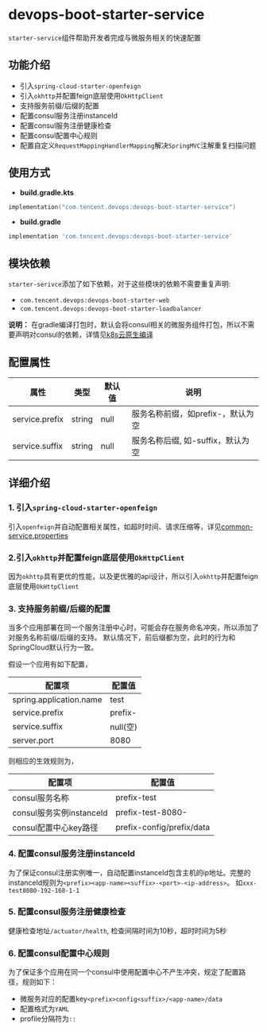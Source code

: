 # devops-boot-starter-service

`starter-service`组件帮助开发者完成与微服务相关的快速配置

## 功能介绍
- 引入`spring-cloud-starter-openfeign`
- 引入`okhttp`并配置feign底层使用`OkHttpClient`
- 支持服务前缀/后缀的配置
- 配置consul服务注册instanceId
- 配置consul服务注册健康检查
- 配置consul配置中心规则
- 配置自定义`RequestMappingHandlerMapping`解决`SpringMVC`注解重复扫描问题

## 使用方式
- **build.gradle.kts**

```kotlin
implementation("com.tencent.devops:devops-boot-starter-service")
```

- **build.gradle**

```groovy
implementation 'com.tencent.devops:devops-boot-starter-service'
```

## 模块依赖
`starter-serivce`添加了如下依赖，对于这些模块的依赖不需要重复声明:
- `com.tencent.devops:devops-boot-starter-web`
- `com.tencent.devops:devops-boot-starter-loadbalancer`

**说明：** 在gradle编译打包时，默认会将consul相关的微服务组件打包，所以不需要声明对consul的依赖，详情见[k8s云原生编译](/k8s/compile.md)

## 配置属性

| 属性               | 类型    | 默认值 | 说明               |
| ------------------ | ------- | ------ | ------------------ |
| service.prefix  | string | null  | 服务名称前缀，如prefix-，默认为空 |
| service.suffix  | string | null  | 服务名称后缀, 如-suffix，默认为空 |

## 详细介绍
### 1. 引入`spring-cloud-starter-openfeign`

引入`openfeign`并自动配置相关属性，如超时时间、请求压缩等，详见[common-service.properties](https://github.com/bkdevops-projects/devops-framework/blob/master/devops-boot-project/devops-boot-starters/devops-boot-starter-service/src/main/resources/common-service.properties)

### 2.引入`okhttp`并配置feign底层使用`OkHttpClient`

因为`okhttp`具有更优的性能，以及更优雅的api设计，所以引入`okhttp`并配置feign底层使用`OkHttpClient`

### 3. 支持服务前缀/后缀的配置

当多个应用部署在同一个服务注册中心时，可能会存在服务命名冲突，所以添加了对服务名称前缀/后缀的支持。
默认情况下，前后缀都为空，此时的行为和SpringCloud默认行为一致。

假设一个应用有如下配置，

| 配置项             | 配置值    |
| ------------------ | ------- |
| spring.application.name  | test |
| service.prefix   | prefix-  |
| service.suffix   | null(空)  |
| server.port      | 8080 |

则相应的生效规则为，

| 配置项             | 配置值    |
| ------------------ | ------- |
| consul服务名称 | prefix-test |
| consul服务实例instanceId  | prefix-test-8080-<ip-address> |
| consul配置中心key路径  | prefix-config/prefix/data |

### 4. 配置consul服务注册instanceId
为了保证consul注册实例唯一，自动配置instanceId包含主机的ip地址。完整的instanceId规则为`<prefix><app-name><suffix>-<port>-<ip-address>`。
如`xxx-test8080-192-168-1-1`

### 5. 配置consul服务注册健康检查
健康检查地址`/actuator/health`, 检查间隔时间为10秒，超时时间为5秒

### 6. 配置consul配置中心规则
为了保证多个应用在同一个consul中使用配置中心不产生冲突，规定了配置路径，规则如下：
- 微服务对应的配置key`<prefix>config<suffix>/<app-name>/data`
- 配置格式为`YAML`
- profile分隔符为`::`
